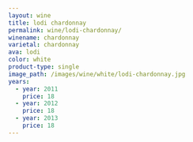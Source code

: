 ```yaml
---
layout: wine
title: lodi chardonnay
permalink: wine/lodi-chardonnay/
winename: chardonnay
varietal: chardonnay
ava: lodi
color: white
product-type: single
image_path: /images/wine/white/lodi-chardonnay.jpg
years:
  - year: 2011
    price: 18
  - year: 2012
    price: 18
  - year: 2013
    price: 18
---
```



